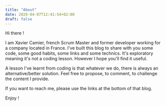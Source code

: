 ```yaml
---
title: "About"
date: 2020-04-07T12:41:54+02:00
draft: false
---
```


Hi there !

I am Xavier Camier, french Scrum Master and former developer working for a company located in France. I've built this blog to share with you some code, some good habits, some links and some technics. It's exploratory meaning it's not a coding lesson. However I hope you'll find it useful.

A lesson I've learnt from coding is that whatever we do, there is always an alternative/better solution. Feel free to propose, to comment, to challenge the content I provide. 

If you want to reach me, please use the links at the bottom of that blog. 

Enjoy !